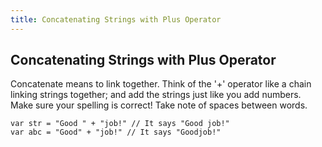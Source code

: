 ```yaml
---
title: Concatenating Strings with Plus Operator
---
```

## Concatenating Strings with Plus Operator

<!-- The article goes here, in GitHub-flavored Markdown. Feel free to add YouTube videos, images, and CodePen/JSBin embeds  -->
Concatenate means to link together. Think of the '+' operator like a chain linking strings together; and add the strings just like you add numbers. Make sure your spelling is correct! Take note of spaces between words.

    var str = "Good " + "job!" // It says "Good job!"
    var abc = "Good" + "job!" // It says "Goodjob!"
